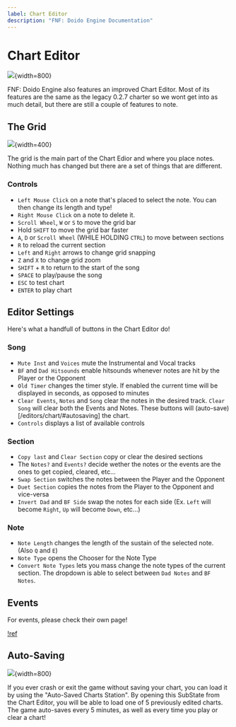 ```yaml
---
label: Chart Editor
description: "FNF: Doido Engine Documentation"
---
```


# Chart Editor

![](https://doidoteam.github.io/img/chart.png){width=800}

FNF: Doido Engine also features an improved Chart Editor. Most of its features are the same as the legacy 0.2.7 charter so we wont get into as much detail, but there are still a couple of features to note.

## The Grid

![](https://doidoteam.github.io/img/grid.png){width=400}

The grid is the main part of the Chart Edior and where you place notes. Nothing much has changed but there are a set of things that are different.

### Controls

- `Left Mouse Click` on a note that's placed to select the note. You can then change its length and type!
- `Right Mouse Click` on a note to delete it.
- `Scroll Wheel`, `W` or `S` to move the grid bar
- Hold `SHIFT` to move the grid bar faster
- `A`, `D` or `Scroll Wheel` (WHILE HOLDING `CTRL`) to move between sections
- `R` to reload the current section
- `Left` and `Right` arrows to change grid snapping
- `Z` and `X` to change grid zoom
- `SHIFT` + `R` to return to the start of the song
- `SPACE` to play/pause the song
- `ESC` to test chart
- `ENTER` to play chart

## Editor Settings

Here's what a handfull of buttons in the Chart Editor do!

### Song

- `Mute Inst` and `Voices` mute the Instrumental and Vocal tracks
- `BF` and `Dad Hitsounds` enable hitsounds whenever notes are hit by the Player or the Opponent
- `Old Timer` changes the timer style. If enabled the current time will be displayed in seconds, as opposed to minutes
- `Clear Events`, `Notes` and `Song` clear the notes in the desired track. `Clear Song` will clear both the Events and Notes. These buttons will (auto-save)[/editors/chart/#autosaving] the chart.
- `Controls` displays a list of available controls

### Section

- `Copy last` and `Clear Section` copy or clear the desired sections
- The `Notes?` and `Events?` decide wether the notes or the events are the ones to get copied, cleared, etc...
- `Swap Section` switches the notes between the Player and the Opponent
- `Duet Section` copies the notes from the Player to the Opponent and vice-versa
- `Invert Dad` and `BF Side` swap the notes for each side (Ex. `Left` will become `Right`, `Up` will become `Down`, etc...)

### Note

- `Note Length` changes the length of the sustain of the selected note. (Also `Q` and `E`)
- `Note Type` opens the Chooser for the Note Type
- `Convert Note Types` lets you mass change the note types of the current section. The dropdown is able to select between `Dad Notes` and `BF Notes`.

## Events

For events, please check their own page!

[!ref](/basics/events/)

## Auto-Saving

![](https://doidoteam.github.io/img/autosave.png){width=800}

If you ever crash or exit the game without saving your chart, you can load it by using the "Auto-Saved Charts Station". By opening this SubState from the Chart Editor, you will be able to load one of 5 previously edited charts. The game auto-saves every 5 minutes, as well as every time you play or clear a chart!


